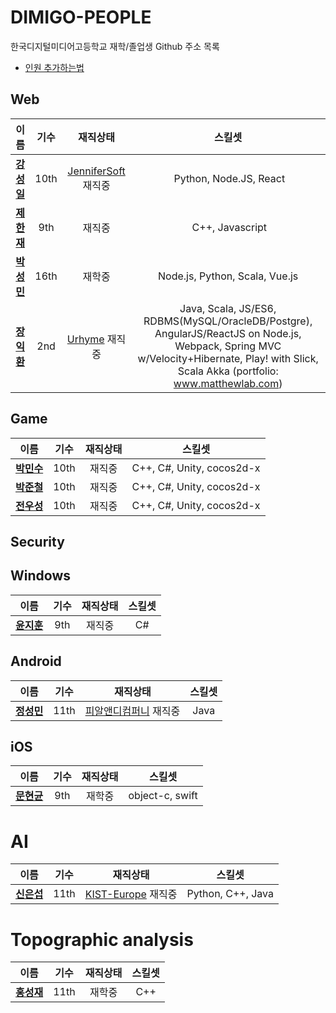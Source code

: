 # DIMIGO-PEOPLE
한국디지털미디어고등학교 재학/졸업생 Github 주소 목록 <br>
* [인원 추가하는법](how_to_add.md)

## Web
| 이름 | 기수 | 재직상태 | 스킬셋 |
| :--: | :--: | :--: | :--: |
| __[강성일](https://github.com/Luavis)__ | 10th | [JenniferSoft](http://jennifersoft.com/) 재직중 | Python, Node.JS, React |
| __[제한재](https://github.com/bighilljae)__ | 9th | 재직중 | C++, Javascript |
| __[박성민](https://github.com/a1p4ca)__ | 16th | 재학중 | Node.js, Python, Scala, Vue.js |
| __[장익환](https://github.com/IkwhanChang)__ | 2nd | [Urhyme](https://www.urhy.me) 재직중 |  Java, Scala, JS/ES6, RDBMS(MySQL/OracleDB/Postgre), AngularJS/ReactJS on Node.js, Webpack, Spring MVC w/Velocity+Hibernate, Play! with Slick, Scala Akka (portfolio: www.matthewlab.com) |

## Game
| 이름 | 기수 | 재직상태 | 스킬셋 |
| :--: | :--: | :--: | :--: |
| __[박민수](https://github.com/Rinirihiriro)__ | 10th | 재직중 | C++, C#, Unity, cocos2d-x |
| __[박준철](https://github.com/pjc0247)__ | 10th | 재직중 | C++, C#, Unity, cocos2d-x |
| __[전우성](https://github.com/synchrok)__ | 10th | 재직중 | C++, C#, Unity, cocos2d-x |

## Security

## Windows
| 이름 | 기수 | 재직상태 | 스킬셋 |
| :--: | :--: | :--: | :--: |
| __[윤지훈](https://github.com/shimika)__ | 9th | 재직중 | C# |

## Android
| 이름 | 기수 | 재직상태 | 스킬셋 |
| :--: | :--: | :--: | :--: |
| __[정성민](https://github.com/JSpiner)__ | 11th | [피알앤디컴퍼니](http://www.prnd.co.kr/) 재직중 | Java |

## iOS
| 이름 | 기수 | 재직상태 | 스킬셋 |
| :--: | :--: | :--: | :--: |
| __[문현균](https://github.com/hyeongyun0916)__ | 9th | 재학중 | object-c, swift |

# AI
| 이름 | 기수 | 재직상태 | 스킬셋 |
| :--: | :--: | :--: | :--: |
| __[신은섭](https://github.com/kairos03)__ | 11th | [KIST-Europe](http://www.kist-europe.de) 재직중 | Python, C++, Java |

# Topographic analysis
| 이름 | 기수 | 재직상태 | 스킬셋 |
| :--: | :--: | :--: | :--: |
| __[홍성재](https://github.com/gtw04)__ | 11th | 재학중 | C++ |
